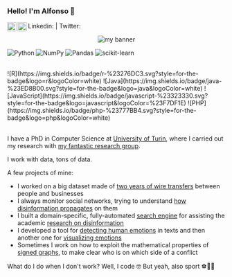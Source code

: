 ### Hello! I'm Alfonso 👋

Linkedin: <a href="https://www.linkedin.com/in/alfonsosemeraro/"><img align="left" src="https://cdn-icons-png.flaticon.com/512/3536/3536505.png" alt="Alfonso Semeraro | LinkedIn" width="21px"/></a> |
Twitter: <a href="https://twitter.com/AlfonsoSemeraro"><img align="left" src="https://cdn-icons-png.flaticon.com/512/3256/3256013.png" alt="Alfonso Semeraro | Twitter" width="21px"/></a>


<p align="center">
<img style="clip:rect(0px,1000px,200px,0px);" src="https://cutewallpaper.org/21/big-data-wallpaper/Making-Sense-of-Big-Data-Just-Say-the-Words-AW360.jpg" alt="my banner">
</p> 

<!-- https://github.com/Ileriayo/markdown-badges -->
![Python](https://img.shields.io/badge/python-3670A0?style=for-the-badge&logo=python&logoColor=ffdd54)
![NumPy](https://img.shields.io/badge/numpy-%23013243.svg?style=for-the-badge&logo=numpy&logoColor=white)
![Pandas](https://img.shields.io/badge/pandas-%23150458.svg?style=for-the-badge&logo=pandas&logoColor=white)
![scikit-learn](https://img.shields.io/badge/scikit--learn-%23F7931E.svg?style=for-the-badge&logo=scikit-learn&logoColor=white)
<!-- ![Matplotlib](https://img.shields.io/badge/Matplotlib-%23#ffffff.svg?style=for-the-badge&logo=Matplotlib&logoColor=white) -->
<br>
![R](https://img.shields.io/badge/r-%23276DC3.svg?style=for-the-badge&logo=r&logoColor=white)
![Java](https://img.shields.io/badge/java-%23ED8B00.svg?style=for-the-badge&logo=java&logoColor=white)
![JavaScript](https://img.shields.io/badge/javascript-%23323330.svg?style=for-the-badge&logo=javascript&logoColor=%23F7DF1E)
![PHP](https://img.shields.io/badge/php-%23777BB4.svg?style=for-the-badge&logo=php&logoColor=white)
<br>

<br>

I have a PhD in Computer Science at [University of Turin](http://www.di.unito.it/do/home.pl), where I carried out my research with [my fantastic research group](https://arcs.di.unito.it/).

I work with data, tons of data. 

A few projects of mine:
- I worked on a big dataset made of [two years of wire transfers](https://appliednetsci.springeropen.com/articles/10.1007/s41109-020-00314-x) between people and businesses
- I always monitor social networks, trying to understand [how disinformation propagates](https://epjdatascience.springeropen.com/articles/10.1140/epjds/s13688-022-00342-w) on them
- I built a domain-specific, fully-automated [search engine](http://fakenewsresearch.net/) for assisting the academic [research on disinformation](https://arxiv.org/abs/2109.07909) 
- I developed a tool for [detecting human emotions](https://github.com/alfonsosemeraro/emolib) in texts and then another one for [visualizing emotions](https://github.com/alfonsosemeraro/pyplutchik)
- Sometimes I work on how to exploit the mathematical properties of [signed graphs](https://github.com/alfonsosemeraro/draw_signed_networkx), to make clear who is on which side of a conflict

What do I do when I don't work? Well, I code 🤓
But yeah, also sport ⚽🥊🎾

<!--
**alfonsosemeraro/alfonsosemeraro** is a ✨ _special_ ✨ repository because its `README.md` (this file) appears on your GitHub profile.

Here are some ideas to get you started:

- 🔭 I’m currently working on ...
- 🌱 I’m currently learning ...
- 👯 I’m looking to collaborate on ...
- 🤔 I’m looking for help with ...
- 💬 Ask me about ...
- 📫 How to reach me: ...
- 😄 Pronouns: ...
- ⚡ Fun fact: ...
-->
